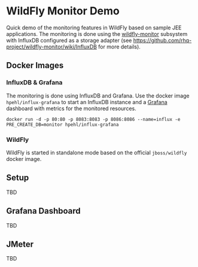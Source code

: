 # WildFly Monitor Demo

Quick demo of the monitoring features in WildFly based on sample JEE applications. The monitoring is done using the [wildfly-monitor](https://github.com/rhq-project/wildfly-monitor) subsystem with InfluxDB configured as a storage adapter (see https://github.com/rhq-project/wildfly-monitor/wiki/InfluxDB for more details).

## Docker Images

### InfluxDB & Grafana

The monitoring is done using InfluxDB and Grafana. Use the docker image `hpehl/influx-grafana` to start an InfluxDB instance and a [Grafana](http://grafana.org/) dashboard with metrics for the monitored resources.

    docker run -d -p 80:80 -p 8083:8083 -p 8086:8086 --name=influx -e PRE_CREATE_DB=monitor hpehl/influx-grafana

### WildFly

WildFly is started in standalone mode based on the official `jboss/wildfly` docker image.

## Setup

TBD

## Grafana Dashboard

TBD

## JMeter

TBD
